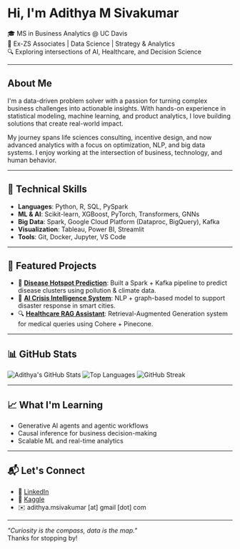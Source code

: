 # Hi, I'm Adithya M Sivakumar

🎓 MS in Business Analytics @ UC Davis  
💼 Ex-ZS Associates | Data Science | Strategy & Analytics  
🔍 Exploring intersections of AI, Healthcare, and Decision Science  

---

## About Me

I'm a data-driven problem solver with a passion for turning complex business challenges into actionable insights. With hands-on experience in statistical modeling, machine learning, and product analytics, I love building solutions that create real-world impact.

My journey spans life sciences consulting, incentive design, and now advanced analytics with a focus on optimization, NLP, and big data systems. I enjoy working at the intersection of business, technology, and human behavior.

---

## 🔧 Technical Skills

- **Languages**: Python, R, SQL, PySpark  
- **ML & AI**: Scikit-learn, XGBoost, PyTorch, Transformers, GNNs  
- **Big Data**: Spark, Google Cloud Platform (Dataproc, BigQuery), Kafka  
- **Visualization**: Tableau, Power BI, Streamlit  
- **Tools**: Git, Docker, Jupyter, VS Code

---

## 📌 Featured Projects

- 🧬 **[Disease Hotspot Prediction](https://github.com/adithya-ms/disease-hotspot-prediction)**: Built a Spark + Kafka pipeline to predict disease clusters using pollution & climate data.
- 🤖 **[AI Crisis Intelligence System](https://github.com/adithya-ms/ai-crisis-response)**: NLP + graph-based model to support disaster response in smart cities.
- 🔍 **[Healthcare RAG Assistant](https://github.com/adithya-ms/mediquery)**: Retrieval-Augmented Generation system for medical queries using Cohere + Pinecone.
  
----

## 📊 GitHub Stats

![Adithya's GitHub Stats](https://github-readme-stats.vercel.app/api?username=adithya-ms&show_icons=true&theme=default&hide=prs&count_private=true)
![Top Languages](https://github-readme-stats.vercel.app/api/top-langs/?username=adithya-ms&layout=compact&theme=default)
![GitHub Streak](https://github-readme-streak-stats.herokuapp.com/?user=adithya-ms&theme=default)

---

## 📈 What I'm Learning

- Generative AI agents and agentic workflows  
- Causal inference for business decision-making  
- Scalable ML and real-time analytics  

---

## 📬 Let's Connect

- 💼 [LinkedIn](https://www.linkedin.com/in/adithyamsivakumar/)
- 🧪 [Kaggle](https://www.kaggle.com/adithyams)
- ✉️ adithya.msivakumar [at] gmail [dot] com

---

_"Curiosity is the compass, data is the map."_  
Thanks for stopping by!
